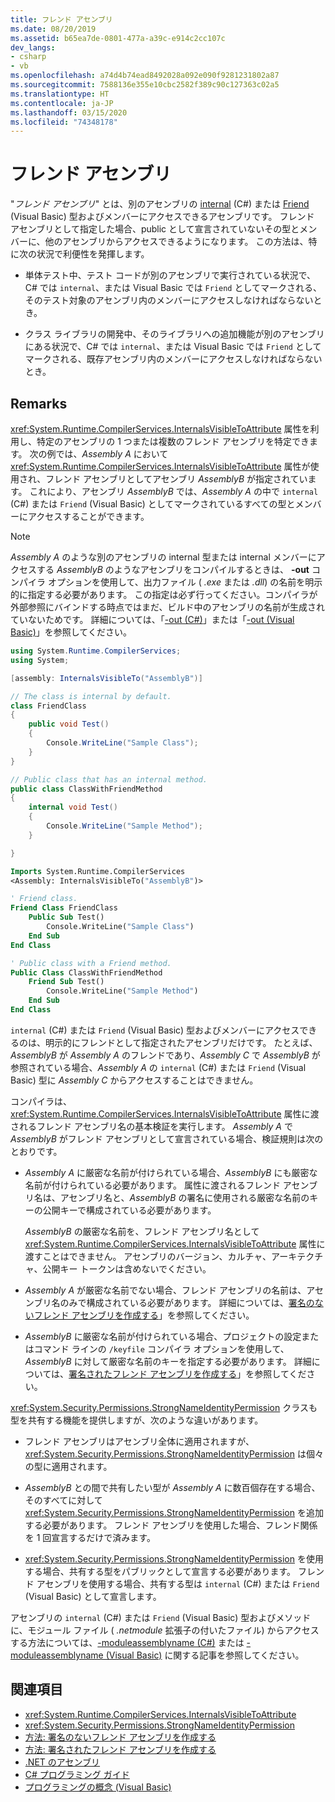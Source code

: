 ```yaml
---
title: フレンド アセンブリ
ms.date: 08/20/2019
ms.assetid: b65ea7de-0801-477a-a39c-e914c2cc107c
dev_langs:
- csharp
- vb
ms.openlocfilehash: a74d4b74ead8492028a092e090f9281231802a87
ms.sourcegitcommit: 7588136e355e10cbc2582f389c90c127363c02a5
ms.translationtype: HT
ms.contentlocale: ja-JP
ms.lasthandoff: 03/15/2020
ms.locfileid: "74348178"
---
```

# <a name="friend-assemblies"></a>フレンド アセンブリ

"*フレンド アセンブリ*" とは、別のアセンブリの [internal](../../csharp/language-reference/keywords/internal.md) (C#) または [Friend](../../visual-basic/language-reference/modifiers/friend.md) (Visual Basic) 型およびメンバーにアクセスできるアセンブリです。 フレンド アセンブリとして指定した場合、public として宣言されていないその型とメンバーに、他のアセンブリからアクセスできるようになります。 この方法は、特に次の状況で利便性を発揮します。

- 単体テスト中、テスト コードが別のアセンブリで実行されている状況で、C# では `internal`、または Visual Basic では `Friend` としてマークされる、そのテスト対象のアセンブリ内のメンバーにアクセスしなければならないとき。

- クラス ライブラリの開発中、そのライブラリへの追加機能が別のアセンブリにある状況で、C# では `internal`、または Visual Basic では `Friend` としてマークされる、既存アセンブリ内のメンバーにアクセスしなければならないとき。

## <a name="remarks"></a>Remarks

<xref:System.Runtime.CompilerServices.InternalsVisibleToAttribute> 属性を利用し、特定のアセンブリの 1 つまたは複数のフレンド アセンブリを特定できます。 次の例では、*Assembly A* において <xref:System.Runtime.CompilerServices.InternalsVisibleToAttribute> 属性が使用され、フレンド アセンブリとしてアセンブリ *AssemblyB* が指定されています。 これにより、アセンブリ *AssemblyB* では、*Assembly A* の中で `internal` (C#) または `Friend` (Visual Basic) としてマークされているすべての型とメンバーにアクセスすることができます。

> [!NOTE]
> *Assembly A* のような別のアセンブリの internal 型または internal メンバーにアクセスする *AssemblyB* のようなアセンブリをコンパイルするときは、 **-out** コンパイラ オプションを使用して、出力ファイル ( *.exe* または *.dll*) の名前を明示的に指定する必要があります。 この指定は必ず行ってください。コンパイラが外部参照にバインドする時点ではまだ、ビルド中のアセンブリの名前が生成されていないためです。 詳細については、「[-out (C#)](../../csharp/language-reference/compiler-options/out-compiler-option.md)」または「[-out (Visual Basic)](../../visual-basic/reference/command-line-compiler/out.md)」を参照してください。

```csharp
using System.Runtime.CompilerServices;
using System;

[assembly: InternalsVisibleTo("AssemblyB")]

// The class is internal by default.
class FriendClass
{
    public void Test()
    {
        Console.WriteLine("Sample Class");
    }
}

// Public class that has an internal method.
public class ClassWithFriendMethod
{
    internal void Test()
    {
        Console.WriteLine("Sample Method");
    }

}
```

```vb
Imports System.Runtime.CompilerServices
<Assembly: InternalsVisibleTo("AssemblyB")>

' Friend class.
Friend Class FriendClass
    Public Sub Test()
        Console.WriteLine("Sample Class")
    End Sub
End Class

' Public class with a Friend method.
Public Class ClassWithFriendMethod
    Friend Sub Test()
        Console.WriteLine("Sample Method")
    End Sub
End Class
```

`internal` (C#) または `Friend` (Visual Basic) 型およびメンバーにアクセスできるのは、明示的にフレンドとして指定されたアセンブリだけです。 たとえば、*AssemblyB* が *Assembly A* のフレンドであり、*Assembly C* で *AssemblyB* が参照されている場合、*Assembly A* の `internal` (C#) または `Friend` (Visual Basic) 型に *Assembly C* からアクセスすることはできません。

コンパイラは、<xref:System.Runtime.CompilerServices.InternalsVisibleToAttribute> 属性に渡されるフレンド アセンブリ名の基本検証を実行します。 *Assembly A* で *AssemblyB* がフレンド アセンブリとして宣言されている場合、検証規則は次のとおりです。

- *Assembly A* に厳密な名前が付けられている場合、*AssemblyB* にも厳密な名前が付けられている必要があります。 属性に渡されるフレンド アセンブリ名は、アセンブリ名と、*AssemblyB* の署名に使用される厳密な名前のキーの公開キーで構成されている必要があります。

     *AssemblyB* の厳密な名前を、フレンド アセンブリ名として <xref:System.Runtime.CompilerServices.InternalsVisibleToAttribute> 属性に渡すことはできません。 アセンブリのバージョン、カルチャ、アーキテクチャ、公開キー トークンは含めないでください。

- *Assembly A* が厳密な名前でない場合、フレンド アセンブリの名前は、アセンブリ名のみで構成されている必要があります。 詳細については、[署名のないフレンド アセンブリを作成する](create-unsigned-friend.md)」を参照してください。

- *AssemblyB* に厳密な名前が付けられている場合、プロジェクトの設定またはコマンド ラインの `/keyfile` コンパイラ オプションを使用して、*AssemblyB* に対して厳密な名前のキーを指定する必要があります。 詳細については、[署名されたフレンド アセンブリを作成する](create-signed-friend.md)」を参照してください。

 <xref:System.Security.Permissions.StrongNameIdentityPermission> クラスも型を共有する機能を提供しますが、次のような違いがあります。

- フレンド アセンブリはアセンブリ全体に適用されますが、<xref:System.Security.Permissions.StrongNameIdentityPermission> は個々の型に適用されます。

- *AssemblyB* との間で共有したい型が *Assembly A* に数百個存在する場合、そのすべてに対して <xref:System.Security.Permissions.StrongNameIdentityPermission> を追加する必要があります。 フレンド アセンブリを使用した場合、フレンド関係を 1 回宣言するだけで済みます。

- <xref:System.Security.Permissions.StrongNameIdentityPermission> を使用する場合、共有する型をパブリックとして宣言する必要があります。 フレンド アセンブリを使用する場合、共有する型は `internal` (C#) または `Friend` (Visual Basic) として宣言します。

アセンブリの `internal` (C#) または `Friend` (Visual Basic) 型およびメソッドに、モジュール ファイル ( *.netmodule* 拡張子の付いたファイル) からアクセスする方法については、[-moduleassemblyname (C#)](../../csharp/language-reference/compiler-options/moduleassemblyname-compiler-option.md) または [-moduleassemblyname (Visual Basic)](../../visual-basic/reference/command-line-compiler/moduleassemblyname.md) に関する記事を参照してください。

## <a name="see-also"></a>関連項目

- <xref:System.Runtime.CompilerServices.InternalsVisibleToAttribute>
- <xref:System.Security.Permissions.StrongNameIdentityPermission>
- [方法: 署名のないフレンド アセンブリを作成する](create-unsigned-friend.md)
- [方法: 署名されたフレンド アセンブリを作成する](create-signed-friend.md)
- [.NET のアセンブリ](index.md)
- [C# プログラミング ガイド](../../csharp/programming-guide/index.md)
- [プログラミングの概念 (Visual Basic)](../../visual-basic/programming-guide/concepts/index.md)
